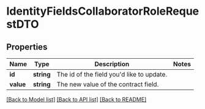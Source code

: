 # IdentityFieldsCollaboratorRoleRequestDTO

## Properties
Name | Type | Description | Notes
------------ | ------------- | ------------- | -------------
**id** | **string** | The id of the field you&#x27;d like to update. | 
**value** | **string** | The new value of the contract field. | 

[[Back to Model list]](../../README.md#documentation-for-models) [[Back to API list]](../../README.md#documentation-for-api-endpoints) [[Back to README]](../../README.md)

